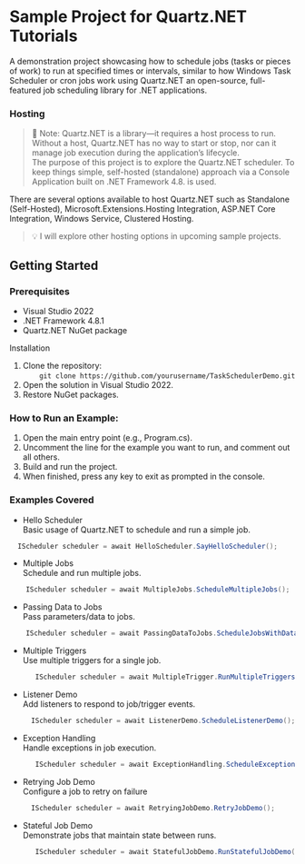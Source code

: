 # Sample Project for Quartz.NET Tutorials

A demonstration project showcasing how to schedule jobs (tasks or pieces of work) to run at specified times or intervals, similar to how Windows Task Scheduler or cron jobs work using Quartz.NET an open-source, full-featured job scheduling library for .NET applications.

### Hosting

> 📌 Note: Quartz.NET is a library—it requires a host process to run. Without a host, Quartz.NET has no way to start or stop, nor can it manage job execution during the application’s lifecycle.<br>
The purpose of this project is to explore the Quartz.NET scheduler. To keep things simple, self-hosted (standalone) approach via a Console Application built on .NET Framework 4.8. is used.

There are several options available to host Quartz.NET such as Standalone (Self-Hosted), Microsoft.Extensions.Hosting Integration, ASP.NET Core Integration, Windows Service, Clustered Hosting.

> 💡 I will explore other hosting options in upcoming sample projects.

## Getting Started

### Prerequisites

- Visual Studio 2022
- .NET Framework 4.8.1
- Quartz.NET NuGet package

Installation
1.	Clone the repository:<br>
 `     git clone https://github.com/yourusername/TaskSchedulerDemo.git
  	`
2.	Open the solution in Visual Studio 2022.
3.	Restore NuGet packages.

### How to Run an Example:

1. Open the main entry point (e.g., Program.cs).
2. Uncomment the line for the example you want to run, and comment out all others.
3. Build and run the project.
4. When finished, press any key to exit as prompted in the console.

### Examples Covered

- Hello Scheduler <br>
  Basic usage of Quartz.NET to schedule and run a simple job.
  
```csharp
  IScheduler scheduler = await HelloScheduler.SayHelloScheduler();
```

- Multiple Jobs <br>
  Schedule and run multiple jobs.
  
```csharp
    IScheduler scheduler = await MultipleJobs.ScheduleMultipleJobs();
```
- Passing Data to Jobs <br>
  Pass parameters/data to jobs.
  
```csharp
    IScheduler scheduler = await PassingDataToJobs.ScheduleJobsWithData();
```

- Multiple Triggers <br>
  Use multiple triggers for a single job.

  ```csharp
     IScheduler scheduler = await MultipleTrigger.RunMultipleTriggers();
  ```

- Listener Demo <br>
   Add listeners to respond to job/trigger events.

  ```csharp
    IScheduler scheduler = await ListenerDemo.ScheduleListenerDemo();
  ```
- Exception Handling <br>
  Handle exceptions in job execution.

  ```csharp
     IScheduler scheduler = await ExceptionHandling.ScheduleExceptionHandlingDemo();
  ```

- Retrying Job Demo <br>
   Configure a job to retry on failure

   ```csharp
     IScheduler scheduler = await RetryingJobDemo.RetryJobDemo();
  ```

- Stateful Job Demo <br>
    Demonstrate jobs that maintain state between runs.

    ```csharp
       IScheduler scheduler = await StatefulJobDemo.RunStatefulJobDemo();
    ```
   
  
